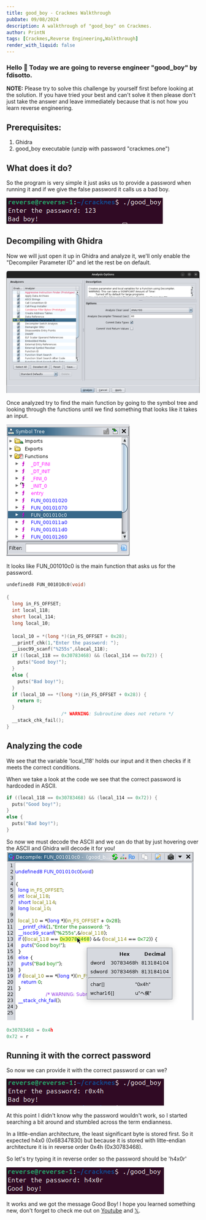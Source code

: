 ```yaml
---
title: good_boy - Crackmes Walkthrough
pubDate: 09/08/2024
description: A walkthrough of "good_boy" on Crackmes.
author: PrintN
tags: [Crackmes,Reverse Engineering,Walkthrough]
render_with_liquid: false
---
```

### Hello 👋 Today we are going to reverse engineer "good_boy" by fdisotto.
**NOTE:** Please try to solve this challenge by yourself first before looking at the solution. If you have tried your best and can't solve it then please don't just take the answer and leave immediately because that is not how you learn reverse engineering. 


## Prerequisites:
1. Ghidra
2. good_boy executable (unzip with password "crackmes.one")


## What does it do?
So the program is very simple it just asks us to provide a password when running it and if we give the false password it calls us a bad boy.

<img src="assets/blog/good_boy-crackmes/1.png" />


## Decompiling with Ghidra
Now we will just open it up in Ghidra and analyze it, we'll only enable the "Decompiler Parameter ID" and let the rest be on default.

<img src="assets/blog/good_boy-crackmes/2.png" />

Once analyzed try to find the main function by going to the symbol tree and looking through the functions until we find something that looks like it takes an input.

<img src="assets/blog/good_boy-crackmes/3.png" />

It looks like FUN_001010c0 is the main function that asks us for the password.
   
```c
undefined8 FUN_001010c0(void)

{
  long in_FS_OFFSET;
  int local_118;
  short local_114;
  long local_10;
  
  local_10 = *(long *)(in_FS_OFFSET + 0x28);
  __printf_chk(1,"Enter the password: ");
  __isoc99_scanf("%255s",&local_118);
  if ((local_118 == 0x30783468) && (local_114 == 0x72)) {
    puts("Good boy!");
  }
  else {
    puts("Bad boy!");
  }
  if (local_10 == *(long *)(in_FS_OFFSET + 0x28)) {
    return 0;
  }
                    /* WARNING: Subroutine does not return */
  __stack_chk_fail();
}
```


## Analyzing the code
We see that the variable 'local_118' holds our input and it then checks if it meets the correct conditions. 

When we take a look at the code we see that the correct password is hardcoded in ASCII.
```c
if ((local_118 == 0x30783468) && (local_114 == 0x72)) {
  puts("Good boy!");
}
else {
  puts("Bad boy!");
}
```
So now we must decode the ASCII and we can do that by just hovering over the ASCII and Ghidra will decode it for you!
<img src="assets/blog/good_boy-crackmes/4.png" />

```c
0x30783468 = 0x4h
0x72 = r
```


## Running it with the correct password
So now we can provide it with the correct password or can we?

<img src="assets/blog/good_boy-crackmes/5.png" />

At this point I didn't know why the password wouldn't work, so I started searching a bit around and stumbled across the term endianness. 

In a little-endian architecture, the least significant byte is stored first. So it expected h4x0 (0x68347830) but because it is stored with litte-endian architecture it is in reverse order 0x4h (0x30783468).

So let's try typing it in reverse order so the password should be 'h4x0r'

<img src="assets/blog/good_boy-crackmes/6.png" />

It works and we got the message Good Boy! I hope you learned something new, don't forget to check me out on [Youtube](https://youtube.com/@PrintN42) and [𝕏](https://x.com/PrintN42).
